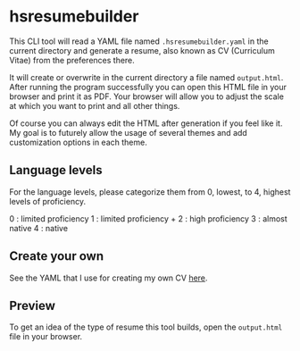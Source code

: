 # hsresumebuilder

This CLI tool will read a YAML file named `.hsresumebuilder.yaml` in the current directory and generate a resume, also known as CV (Curriculum Vitae) from the preferences there.

It will create or overwrite in the current directory a file named `output.html`. After running the program successfully you can open this HTML file in your browser and print it as PDF. Your browser will allow you to adjust the scale at which you want to print and all other things.

Of course you can always edit the HTML after generation if you feel like it. My goal is to futurely allow the usage of several themes and add customization options in each theme.

## Language levels
For the language levels, please categorize them from 0, lowest, to 4, highest levels of proficiency.

0 : limited proficiency
1 : limited proficiency +
2 : high proficiency
3 : almost native
4 : native


## Create your own

See the YAML that I use for creating my own CV [here](.hsresumebuilder.yaml).

## Preview

To get an idea of the type of resume this tool builds, open the `output.html` file in your browser.

